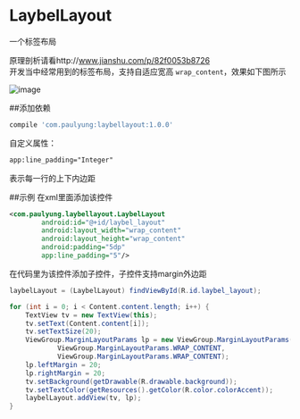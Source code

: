 # LaybelLayout
一个标签布局

原理剖析请看http://www.jianshu.com/p/82f0053b8726</br>
开发当中经常用到的标签布局，支持自适应宽高 `wrap_content`，效果如下图所示

![image](https://github.com/paulyung541/LaybelLayout/blob/master/demo.jpg)

##添加依赖
```groovy
compile 'com.paulyung:laybellayout:1.0.0'
```


自定义属性：
```xml
app:line_padding="Integer"
```
表示每一行的上下内边距

##示例
在xml里面添加该控件
```xml
<com.paulyung.laybellayout.LaybelLayout
        android:id="@+id/laybel_layout"
        android:layout_width="wrap_content"
        android:layout_height="wrap_content"
        android:padding="5dp"
        app:line_padding="5"/>
```

在代码里为该控件添加子控件，子控件支持margin外边距
```java
laybelLayout = (LaybelLayout) findViewById(R.id.laybel_layout);

for (int i = 0; i < Content.content.length; i++) {
    TextView tv = new TextView(this);
    tv.setText(Content.content[i]);
    tv.setTextSize(20);
    ViewGroup.MarginLayoutParams lp = new ViewGroup.MarginLayoutParams(
            ViewGroup.MarginLayoutParams.WRAP_CONTENT,
            ViewGroup.MarginLayoutParams.WRAP_CONTENT);
    lp.leftMargin = 20;
    lp.rightMargin = 20;
    tv.setBackground(getDrawable(R.drawable.background));
    tv.setTextColor(getResources().getColor(R.color.colorAccent));
    laybelLayout.addView(tv, lp);
}
```